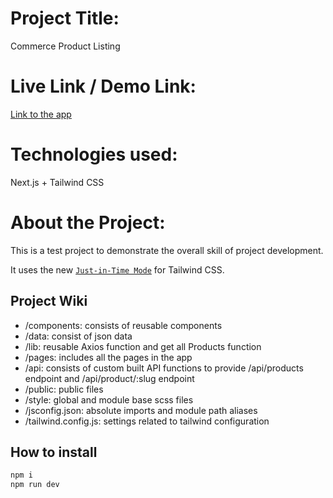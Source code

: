 # Project Title:

Commerce Product Listing

# Live Link / Demo Link:

[Link to the app](https://commerce-product-listing.vercel.app/)

# Technologies used:

Next.js + Tailwind CSS

# About the Project:

This is a test project to demonstrate the overall skill of project development.

It uses the new [`Just-in-Time Mode`](https://tailwindcss.com/docs/just-in-time-mode) for Tailwind CSS.

## Project Wiki

- /components: consists of reusable components
- /data: consist of json data
- /lib: reusable Axios function and get all Products function
- /pages: includes all the pages in the app
- /api: consists of custom built API functions to provide /api/products endpoint and /api/product/:slug endpoint
- /public: public files
- /style: global and module base scss files
- /jsconfig.json: absolute imports and module path aliases
- /tailwind.config.js: settings related to tailwind configuration

## How to install

```bash
npm i
npm run dev
```

